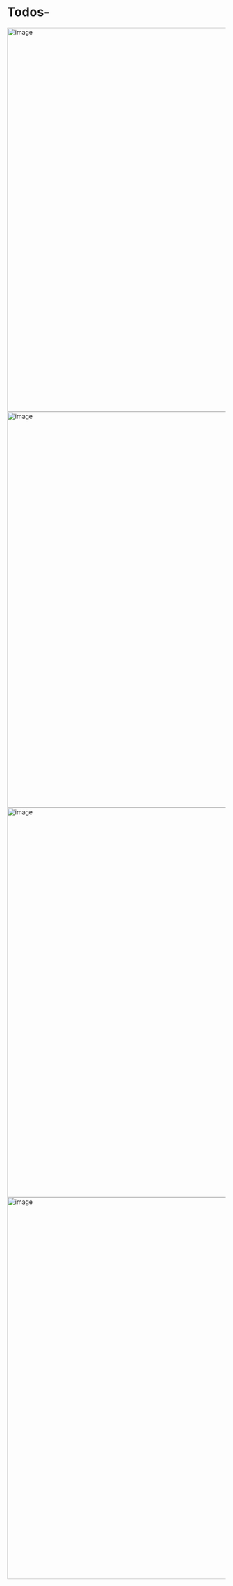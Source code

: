 # Todos-

<img width="883" alt="image" src="https://user-images.githubusercontent.com/96105012/168329121-189d72c6-b4c3-472e-a803-1dc0fb8876dd.png">

<img width="910" alt="image" src="https://user-images.githubusercontent.com/96105012/168329438-675d9a2b-98de-474a-b5ea-ad6618bce4dd.png">

<img width="896" alt="image" src="https://user-images.githubusercontent.com/96105012/168329570-5ecd4573-0b1f-4887-9fd8-d104d5787473.png">

<img width="878" alt="image" src="https://user-images.githubusercontent.com/96105012/168329716-1cb53478-729e-49fa-83b8-4d5232c2ca0c.png">
